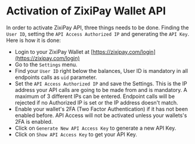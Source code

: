 # Activation of ZixiPay Wallet API

In order to activate ZixiPay API, three things needs to be done. Finding the ```User ID```, setting the ```API Access Authorized IP``` and generating the ```API Key```.
Here is how it is done:

* Login to your ZixiPay Wallet at [https://zixipay.com/login](https://zixipay.com/login)
* Go to the ```Settings``` menu.
* Find your ```User ID``` right below the balances, User ID is mandatory in all endpoints calls as ```uid``` parameter.
* Set the ```API Access Authorized IP``` and save the Settings. This is the IP address your API calls are going to be made from and is mandatory. A maximum of 3 different IPs can be entered. Endpoint calls will be rejected if no Authorized IP is set or the IP address doesn't match.
* Enable your wallet's 2FA (Two Factor Authentication) if it has not been enabled before. API Access will not be activated unless your wallets's 2FA is enabled.
* Click on ```Generate New API Access Key``` to generate a new API Key.
* Click on ```Show API Access Key``` to get your API Key.
